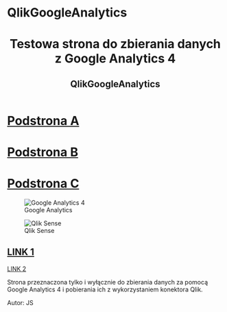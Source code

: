 <html>
<head>
  
<!-- Google tag (gtag.js) -->
<script async src="https://www.googletagmanager.com/gtag/js?id=G-RF148P2DCB"></script>
<script>
  window.dataLayer = window.dataLayer || [];
  function gtag(){dataLayer.push(arguments);}
  gtag('js', new Date());

  gtag('config', 'G-RF148P2DCB');
</script>

</head>
<body>
  
# QlikGoogleAnalytics
<link rel="canonical" href="www.jakub-js.github.io/QlikGoogleAnalytics/">

<header>
  <h1>Testowa strona do zbierania danych z Google Analytics 4</h1>
  <h2>QlikGoogleAnalytics</h2>
</header>

# [Podstrona A](./podstronaA.md)
# [Podstrona B](./podstronaB.md)
# [Podstrona C](./podstronaC.md)

<article>
  <figure>
      <img src="https://www.vectorlogo.zone/logos/google_analytics/google_analytics-ar21.png" alt="Google Analytics 4">
      <figcaption>Google Analytics</figcaption>
  </figure>
  <figure>
      <img src="https://upload.wikimedia.org/wikipedia/commons/thumb/3/32/Qlik_Logo.svg/2560px-Qlik_Logo.svg.png" alt="Qlik Sense">
      <figcaption>Qlik Sense</figcaption>
  </figure>
  
  <h2><a href="https://www.onet.pl">LINK 1</a></h2>
  <p><a href="https://www.wp.pl">LINK 2</a></p>
  
  <p>Strona przeznaczona tylko i wyłącznie do zbierania danych za pomocą Google Analytics 4 i pobierania ich z wykorzystaniem konektora Qlik.</p>
  
</article>

<footer>
  <p>Autor: JS</p>
</footer>
  
</body>
</html>
